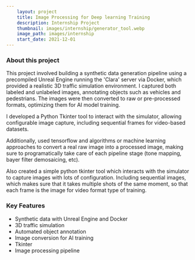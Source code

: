 ```yaml
---
    layout: project
    title: Image Processing for Deep learning Training
    description: Internship Project
    thumbnail: images/internship/generator_tool.webp
    image_path: images/internship
    start_date: 2021-12-01
---
```


### About this project

This project involved building a synthetic data generation pipeline using a precompiled Unreal Engine running the 'Clara' server via Docker, which provided a realistic 3D traffic simulation environment. I captured both labeled and unlabeled images, annotating objects such as vehicles and pedestrians. The images were then converted to raw or pre-processed formats, optimizing them for AI model training.

I developed a Python Tkinter tool to interact with the simulator, allowing configurable image capture, including sequential frames for video-based datasets.

Additionally, used tensorflow and algorithms or machine learning approaches to convert a real raw image into a processed image, making sure to programatically take care of each pipeline stage (tone mapping, bayer filter demosaicing, etc).

Also created a simple python tkinter tool which interacts with the simulator to capture images with lots of configuration. Including sequential images, which makes sure that it takes multiple shots of the same moment, so that each frame is the image for video format type of training.

### Key Features

- Synthetic data with Unreal Engine and Docker
- 3D traffic simulation
- Automated object annotation
- Image conversion for AI training
- Tkinter
- Image processing pipeline